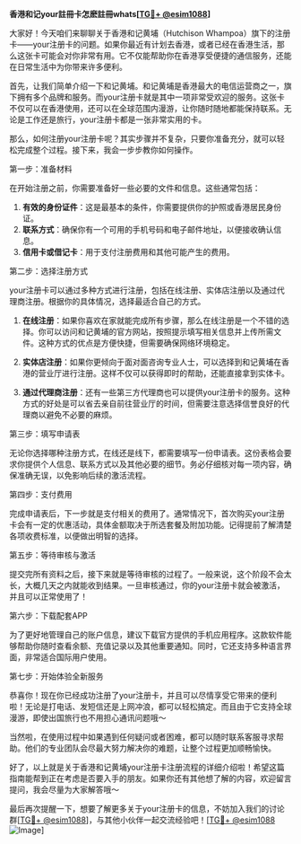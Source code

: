 **香港和记your註冊卡怎麽註冊whats[[TG💪+ @esim1088](https://t.me/s/esim1088)]**

大家好！今天咱们来聊聊关于香港和记黄埔（Hutchison Whampoa）旗下的注册卡——your注册卡的问题。如果你最近有计划去香港，或者已经在香港生活，那么这张卡可能会对你非常有用。它不仅能帮助你在香港享受便捷的通信服务，还能在日常生活中为你带来许多便利。

首先，让我们简单介绍一下和记黄埔。和记黄埔是香港最大的电信运营商之一，旗下拥有多个品牌和服务。而your注册卡就是其中一项非常受欢迎的服务。这张卡不仅可以在香港使用，还可以在全球范围内漫游，让你随时随地都能保持联系。无论是工作还是旅行，your注册卡都是一张非常实用的卡。

那么，如何注册your注册卡呢？其实步骤并不复杂，只要你准备充分，就可以轻松完成整个过程。接下来，我会一步步教你如何操作。

第一步：准备材料

在开始注册之前，你需要准备好一些必要的文件和信息。这些通常包括：

1. **有效的身份证件**：这是最基本的条件，你需要提供你的护照或香港居民身份证。
2. **联系方式**：确保你有一个可用的手机号码和电子邮件地址，以便接收确认信息。
3. **信用卡或借记卡**：用于支付注册费用和其他可能产生的费用。

第二步：选择注册方式

your注册卡可以通过多种方式进行注册，包括在线注册、实体店注册以及通过代理商注册。根据你的具体情况，选择最适合自己的方式。

1. **在线注册**：如果你喜欢在家就能完成所有步骤，那么在线注册是一个不错的选择。你可以访问和记黄埔的官方网站，按照提示填写相关信息并上传所需文件。这种方式的优点是方便快捷，但需要确保网络环境稳定。
   
2. **实体店注册**：如果你更倾向于面对面咨询专业人士，可以选择到和记黄埔在香港的营业厅进行注册。这样不仅可以获得即时的帮助，还能直接拿到实体卡。

3. **通过代理商注册**：还有一些第三方代理商也可以提供your注册卡的服务。这种方式的好处是可以省去亲自前往营业厅的时间，但需要注意选择信誉良好的代理商以避免不必要的麻烦。

第三步：填写申请表

无论你选择哪种注册方式，在线还是线下，都需要填写一份申请表。这份表格会要求你提供个人信息、联系方式以及其他必要的细节。务必仔细核对每一项内容，确保准确无误，以免影响后续的激活流程。

第四步：支付费用

完成申请表后，下一步就是支付相关的费用了。通常情况下，首次购买your注册卡会有一定的优惠活动，具体金额取决于所选套餐及附加功能。记得提前了解清楚各项收费标准，以便做出明智的选择。

第五步：等待审核与激活

提交完所有资料之后，接下来就是等待审核的过程了。一般来说，这个阶段不会太长，大概几天之内就能收到结果。一旦审核通过，你的your注册卡就会被激活，并且可以正常使用了！

第六步：下载配套APP

为了更好地管理自己的账户信息，建议下载官方提供的手机应用程序。这款软件能够帮助你随时查看余额、充值记录以及其他重要通知。同时，它还支持多种语言界面，非常适合国际用户使用。

第七步：开始体验全新服务

恭喜你！现在你已经成功注册了your注册卡，并且可以尽情享受它带来的便利啦！无论是打电话、发短信还是上网冲浪，都可以轻松搞定。而且由于它支持全球漫游，即使出国旅行也不用担心通讯问题哦～

当然啦，在使用过程中如果遇到任何疑问或者困难，都可以随时联系客服寻求帮助。他们的专业团队会尽最大努力解决你的难题，让整个过程更加顺畅愉快。

好了，以上就是关于香港和记黄埔your注册卡注册流程的详细介绍啦！希望这篇指南能帮到正在考虑是否要入手的朋友。如果你还有其他想了解的内容，欢迎留言提问，我会尽量为大家解答哦～

最后再次提醒一下，想要了解更多关于your注册卡的信息，不妨加入我们的讨论群[[TG💪+ @esim1088](https://t.me/s/esim1088)]，与其他小伙伴一起交流经验吧！[[TG💪+ @esim1088](https://t.me/s/esim1088) ![Image](https://i.postimg.cc/4NQfJmqS/Snipaste-2025-05-13-00-14-12.png)]